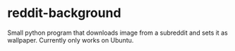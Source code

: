 # reddit-background
Small python program that downloads image from a subreddit and sets it as wallpaper.
Currently only works on Ubuntu.
